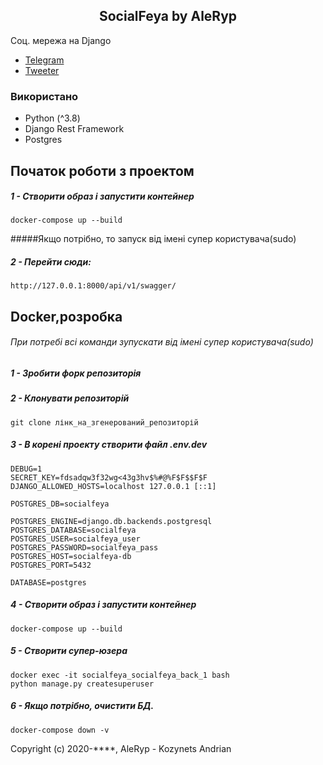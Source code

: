 <h2 align="center">SocialFeya by AleRyp</h2>

Соц. мережа на Django

- [Telegram](https://t.me/AleRyp)
- [Tweeter](https://twitter.com/AleRypDJN)
### Використано
- Python  (^3.8)
- Django Rest Framework
- Postgres

## Початок роботи з проектом

##### 1 - Створити образ і запустити контейнер

    docker-compose up --build
    
#####Якщо потрібно, то запуск від імені супер користувача(sudo)

##### 2 - Перейти сюди:

    http://127.0.0.1:8000/api/v1/swagger/

## Docker,розробка
###### При потребі всі команди зупускати від імені супер користувача(sudo)
##### 1 - Зробити форк репозиторія

##### 2 - Клонувати репозиторій

    git clone лінк_на_згенерований_репозиторій

##### 3 - В корені проекту створити файл .env.dev

    DEBUG=1
    SECRET_KEY=fdsadqw3f32wg<43g3hv$%#@%F$F$$F$F
    DJANGO_ALLOWED_HOSTS=localhost 127.0.0.1 [::1]
    
    POSTGRES_DB=socialfeya
    
    POSTGRES_ENGINE=django.db.backends.postgresql
    POSTGRES_DATABASE=socialfeya
    POSTGRES_USER=socialfeya_user
    POSTGRES_PASSWORD=socialfeya_pass
    POSTGRES_HOST=socialfeya-db
    POSTGRES_PORT=5432
    
    DATABASE=postgres

##### 4 - Створити образ і запустити контейнер

    docker-compose up --build
    
##### 5 - Створити супер-юзера

    docker exec -it socialfeya_socialfeya_back_1 bash
    python manage.py createsuperuser
                                                        
##### 6 - Якщо потрібно, очистити БД.

    docker-compose down -v
 

Copyright (c) 2020-****, AleRyp - Kozynets Andrian






